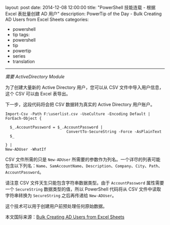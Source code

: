 ﻿layout: post
date: 2014-12-08 12:00:00
title: "PowerShell 技能连载 - 根据 Excel 表批量创建 AD 用户"
description: PowerTip of the Day - Bulk Creating AD Users from Excel Sheets
categories:
- powershell
- tip
tags:
- powershell
- tip
- powertip
- series
- translation
---
_需要 ActiveDirectory Module_

为了创建大量新的 Active Directory 用户，您可以从 CSV 文件中导入用户信息，这个 CSV 可以由 Excel 表导出。

下一步，这段代码将会把 CSV 数据转为真实的 Active Directory 用户账户。

    Import-Csv -Path F:\userlist.csv -UseCulture -Encoding Default |
    ForEach-Object {
      
      $_.AccountPassword = $_.AccountPassword | 
                               ConvertTo-SecureString -Force -AsPlainText
      $_ 
    
    } |
    New-ADUser -WhatIf 

CSV 文件所需的只是 `New-ADUser` 所需要的参数作为列名。一个详尽的列表可能包含以下列名：`Name`、`SamAccountName`、`Description`、`Company`、`City`、`Path`、`AccountPassword`。

请注意 CSV 文件天生只能包含字符串数据类型。由于 `AccountPassword` 属性需要一个 `SecureString` 数据类型的值，所以 PowerShell 代码将从 CSV 文件中读取字符串转换为 `SecureString` 之后再传递给 `New-ADUser`。

这个技术可以用于创建用户前预处理任何原始数据。

<!--more-->
本文国际来源：[Bulk Creating AD Users from Excel Sheets](http://powershell.com/cs/blogs/tips/archive/2014/12/08/bulk-creating-ad-users-from-excel-sheets.aspx)
